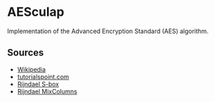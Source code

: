 # AESculap

Implementation of the Advanced Encryption Standard (AES) algorithm.

## Sources
- [Wikipedia](https://en.wikipedia.org/wiki/Advanced_Encryption_Standard)
- [tutorialspoint.com](https://www.tutorialspoint.com/cryptography/advanced_encryption_standard.htm)
- [Rijndael S-box](https://en.wikipedia.org/wiki/Rijndael_S-box)
- [Rijndael MixColumns](https://en.wikipedia.org/wiki/Rijndael_MixColumns)
